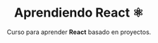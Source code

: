 <div align="center">

# Aprendiendo React ⚛️

Curso para aprender **React** basado en proyectos.

</div>


